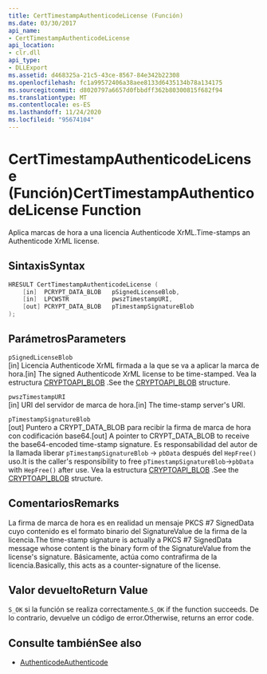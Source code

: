 ```yaml
---
title: CertTimestampAuthenticodeLicense (Función)
ms.date: 03/30/2017
api_name:
- CertTimestampAuthenticodeLicense
api_location:
- clr.dll
api_type:
- DLLExport
ms.assetid: d468325a-21c5-43ce-8567-84e342b22308
ms.openlocfilehash: fc1a99572406a38aee8133d6435134b78a134175
ms.sourcegitcommit: d8020797a6657d0fbbdff362b80300815f682f94
ms.translationtype: MT
ms.contentlocale: es-ES
ms.lasthandoff: 11/24/2020
ms.locfileid: "95674104"
---
```

# <a name="certtimestampauthenticodelicense-function"></a><span data-ttu-id="f14d4-102">CertTimestampAuthenticodeLicense (Función)</span><span class="sxs-lookup"><span data-stu-id="f14d4-102">CertTimestampAuthenticodeLicense Function</span></span>

<span data-ttu-id="f14d4-103">Aplica marcas de hora a una licencia Authenticode XrML.</span><span class="sxs-lookup"><span data-stu-id="f14d4-103">Time-stamps an Authenticode XrML license.</span></span>  
  
## <a name="syntax"></a><span data-ttu-id="f14d4-104">Sintaxis</span><span class="sxs-lookup"><span data-stu-id="f14d4-104">Syntax</span></span>  
  
```cpp  
HRESULT CertTimestampAuthenticodeLicense (  
    [in]  PCRYPT_DATA_BLOB   pSignedLicenseBlob,  
    [in]  LPCWSTR            pwszTimestampURI,  
    [out] PCRYPT_DATA_BLOB   pTimestampSignatureBlob  
);  
```  
  
## <a name="parameters"></a><span data-ttu-id="f14d4-105">Parámetros</span><span class="sxs-lookup"><span data-stu-id="f14d4-105">Parameters</span></span>  

 `pSignedLicenseBlob`  
 <span data-ttu-id="f14d4-106">[in] Licencia Authenticode XrML firmada a la que se va a aplicar la marca de hora.</span><span class="sxs-lookup"><span data-stu-id="f14d4-106">[in] The signed Authenticode XrML license to be time-stamped.</span></span> <span data-ttu-id="f14d4-107">Vea la estructura [CRYPTOAPI_BLOB](/windows/win32/api/dpapi/ns-dpapi-crypt_integer_blob) .</span><span class="sxs-lookup"><span data-stu-id="f14d4-107">See the [CRYPTOAPI_BLOB](/windows/win32/api/dpapi/ns-dpapi-crypt_integer_blob) structure.</span></span>  
  
 `pwszTimestampURI`  
 <span data-ttu-id="f14d4-108">[in] URI del servidor de marca de hora.</span><span class="sxs-lookup"><span data-stu-id="f14d4-108">[in] The time-stamp server's URI.</span></span>  
  
 `pTimestampSignatureBlob`  
 <span data-ttu-id="f14d4-109">[out] Puntero a CRYPT_DATA_BLOB para recibir la firma de marca de hora con codificación base64.</span><span class="sxs-lookup"><span data-stu-id="f14d4-109">[out] A pointer to CRYPT_DATA_BLOB to receive the base64-encoded time-stamp signature.</span></span> <span data-ttu-id="f14d4-110">Es responsabilidad del autor de la llamada liberar `pTimestampSignatureBlob` -> `pbData` después del `HepFree()` uso.</span><span class="sxs-lookup"><span data-stu-id="f14d4-110">It is the caller's responsibility to free `pTimestampSignatureBlob`->`pbData` with `HepFree()` after use.</span></span> <span data-ttu-id="f14d4-111">Vea la estructura [CRYPTOAPI_BLOB](/windows/win32/api/dpapi/ns-dpapi-crypt_integer_blob) .</span><span class="sxs-lookup"><span data-stu-id="f14d4-111">See the [CRYPTOAPI_BLOB](/windows/win32/api/dpapi/ns-dpapi-crypt_integer_blob) structure.</span></span>  
  
## <a name="remarks"></a><span data-ttu-id="f14d4-112">Comentarios</span><span class="sxs-lookup"><span data-stu-id="f14d4-112">Remarks</span></span>  

 <span data-ttu-id="f14d4-113">La firma de marca de hora es en realidad un mensaje PKCS #7 SignedData cuyo contenido es el formato binario del SignatureValue de la firma de la licencia.</span><span class="sxs-lookup"><span data-stu-id="f14d4-113">The time-stamp signature is actually a PKCS #7 SignedData message whose content is the binary form of the SignatureValue from the license's signature.</span></span> <span data-ttu-id="f14d4-114">Básicamente, actúa como contrafirma de la licencia.</span><span class="sxs-lookup"><span data-stu-id="f14d4-114">Basically, this acts as a counter-signature of the license.</span></span>  
  
## <a name="return-value"></a><span data-ttu-id="f14d4-115">Valor devuelto</span><span class="sxs-lookup"><span data-stu-id="f14d4-115">Return Value</span></span>  

 <span data-ttu-id="f14d4-116">`S_OK` si la función se realiza correctamente.</span><span class="sxs-lookup"><span data-stu-id="f14d4-116">`S_OK` if the function succeeds.</span></span> <span data-ttu-id="f14d4-117">De lo contrario, devuelve un código de error.</span><span class="sxs-lookup"><span data-stu-id="f14d4-117">Otherwise, returns an error code.</span></span>  
  
## <a name="see-also"></a><span data-ttu-id="f14d4-118">Consulte también</span><span class="sxs-lookup"><span data-stu-id="f14d4-118">See also</span></span>

- [<span data-ttu-id="f14d4-119">Authenticode</span><span class="sxs-lookup"><span data-stu-id="f14d4-119">Authenticode</span></span>](index.md)
